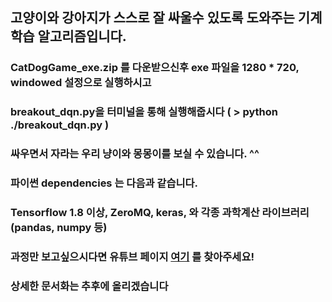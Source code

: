 ## 고양이와 강아지가 스스로 잘 싸울수 있도록 도와주는 기계학습 알고리즘입니다.

### CatDogGame_exe.zip 를 다운받으신후 exe 파일을 1280 * 720, windowed 설정으로 실행하시고
### breakout_dqn.py을 터미널을 통해 실행해줍시다 ( > python ./breakout_dqn.py )

### 싸우면서 자라는 우리 냥이와 몽몽이를 보실 수 있습니다. ^^ 
### 파이썬 dependencies 는 다음과 같습니다. 
### Tensorflow 1.8 이상, ZeroMQ, keras, 와 각종 과학계산 라이브러리 (pandas, numpy 등) 

### 과정만 보고싶으시다면 유튜브 페이지 [여기](https://youtu.be/-AmrmdgaHVo) 를 찾아주세요!
### 상세한 문서화는 추후에 올리겠습니다

